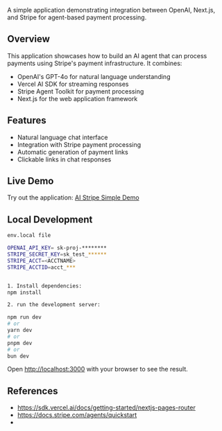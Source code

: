 
A simple application demonstrating integration between OpenAI, Next.js, and Stripe for agent-based payment processing.

## Overview

This application showcases how to build an AI agent that can process payments using Stripe's payment infrastructure. It combines:

- OpenAI's GPT-4o for natural language understanding
- Vercel AI SDK for streaming responses
- Stripe Agent Toolkit for payment processing
- Next.js for the web application framework

## Features

- Natural language chat interface
- Integration with Stripe payment processing
- Automatic generation of payment links
- Clickable links in chat responses

## Live Demo

Try out the application: [AI Stripe Simple Demo](https://drive.google.com/file/d/1eb4LzbPwwx9mi20Trnsz6dksEEkrrfgI/view?usp=sharing)

## Local Development

```bash
env.local file

OPENAI_API_KEY= sk-proj-********
STRIPE_SECRET_KEY=sk_test_******
STRIPE_ACCT=<ACCTNAME>
STRIPE_ACCTID=acct_***


1. Install dependencies:
npm install

2. run the development server:

npm run dev
# or
yarn dev
# or
pnpm dev
# or
bun dev
```

Open [http://localhost:3000](http://localhost:3000) with your browser to see the result.

## References

* https://sdk.vercel.ai/docs/getting-started/nextjs-pages-router
* https://docs.stripe.com/agents/quickstart
* 
